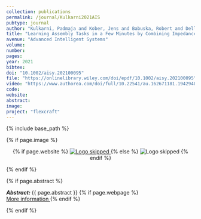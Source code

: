 ```yaml
---
collection: publications
permalink: /journal/Kulkarni2021AIS
pubtype: journal
author: "Kulkarni, Padmaja and Kober, Jens and Babuska, Robert and Della Santina, Cosimo"
title: "Learning Assembly Tasks in a Few Minutes by Combining Impedance Control and Residual Recurrent Reinforcement Learning"
avenue: "Advanced Intelligent Systems"
volume: 
number: 
pages: 
year: 2021
bibtex: 
doi: "10.1002/aisy.202100095"
file: "https://onlinelibrary.wiley.com/doi/epdf/10.1002/aisy.202100095"
video: "https://www.authorea.com/doi/full/10.22541/au.162671181.19429485"
code: 
website: 
abstract: 
image: 
project: "flexcraft"
---
```

{% include base_path %}

{% if page.image %}
<p align="center">
{% if page.website %}
<a href="{{ page.website }}"> <img src="{{  page.image }}" alt="Logo skipped" style="max-height:200px"/> </a>
{% else %}
<img src="{{  page.image }}" alt="Logo skipped" />
{% endif %}
</p>
{% endif %}

{% if page.abstract %}
<p> <strong> <em> Abstract: </em> </strong> {{ page.abstract }}
    {% if page.webpage %}
        <a href="{{ page.website}}"> <br> More information </a>
    {% endif %}
</p>
{% endif %}
